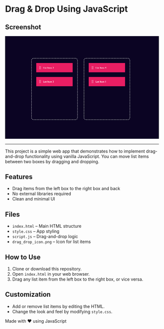 # Drag & Drop Using JavaScript


## Screenshot

![App Screenshot](banner.png)

---

This project is a simple web app that demonstrates how to implement drag-and-drop functionality using vanilla JavaScript. You can move list items between two boxes by dragging and dropping.

## Features

- Drag items from the left box to the right box and back
- No external libraries required
- Clean and minimal UI

## Files

- `index.html` – Main HTML structure
- `style.css` – App styling
- `script.js` – Drag-and-drop logic
- `drag_drop_icon.png` – Icon for list items

## How to Use

1. Clone or download this repository.
2. Open `index.html` in your web browser.
3. Drag any list item from the left box to the right box, or vice versa.

## Customization

- Add or remove list items by editing the HTML.
- Change the look and feel by modifying `style.css`.


Made with ❤️ using JavaScript 
